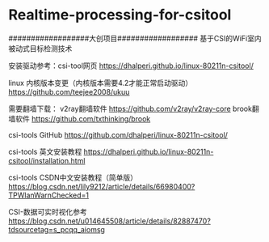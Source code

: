 # Realtime-processing-for-csitool

##################大创项目##################
基于CSI的WiFi室内被动式目标检测技术


安装驱动参考：csi-tool网页
https://dhalperi.github.io/linux-80211n-csitool/

linux 内核版本变更（内核版本需要4.2才能正常启动驱动）
https://github.com/teejee2008/ukuu

需要翻墙下载：
v2ray翻墙软件
https://github.com/v2ray/v2ray-core
brook翻墙软件
https://github.com/txthinking/brook

csi-tools GitHub
https://github.com/dhalperi/linux-80211n-csitool/

csi-tools 英文安装教程
https://dhalperi.github.io/linux-80211n-csitool/installation.html

csi-tools CSDN中文安装教程（简单版）
https://blog.csdn.net/lily9212/article/details/66980400?TPWlanWarnChecked=1

CSI-数据可实时视化参考
https://blog.csdn.net/u014645508/article/details/82887470?tdsourcetag=s_pcqq_aiomsg

